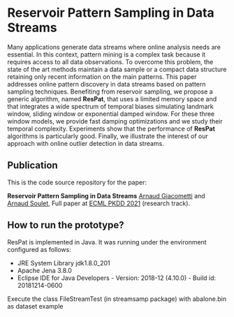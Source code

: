 # Reservoir Pattern Sampling in Data Streams

Many applications generate data streams where online analysis needs are essential. In this context, pattern mining is a complex task because it requires access to all data observations. To overcome this problem, the state of the art methods maintain a data sample or a compact data structure retaining only recent information on the main patterns. This paper addresses online pattern discovery in data streams based on pattern sampling techniques. Benefiting from reservoir sampling, we propose a generic algorithm, named **ResPat**, that uses a limited memory space and that integrates a wide spectrum of temporal biases simulating landmark window, sliding window or exponential damped window. For these three window models, we provide fast damping optimizations and we study their temporal complexity. Experiments show that the performance of **ResPat** algorithms is particularly good. Finally, we illustrate the interest of our approach with online outlier detection in data streams.

## Publication

This is the code source repository for the paper:

__Reservoir Pattern Sampling in Data Streams__ [Arnaud Giacometti](http://www.info.univ-tours.fr/~giaco/) and [Arnaud Soulet](http://www.info.univ-tours.fr/~soulet/), Full paper at [ECML PKDD 2021](https://2021.ecmlpkdd.org/) (research track).

## How to run the prototype?

ResPat is implemented in Java. It was running under the environment configured as follows:
- JRE System Library jdk1.8.0_201
- Apache Jena 3.8.0
- Eclipse IDE for Java Developers - Version: 2018-12 (4.10.0) - Build id: 20181214-0600

Execute the class FileStreamTest (in streamsamp package) with abalone.bin as dataset example
